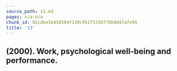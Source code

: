 ```yaml
---
source_path: 13.md
pages: n/a-n/a
chunk_id: 92cdbe1bd3d504f110c911f525077bb9d47afe95
title: '13'
---
```

## (2000). Work, psychological well-being and performance.
